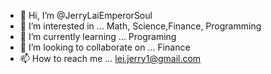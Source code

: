 - 👋 Hi, I’m @JerryLaiEmperorSoul
- 👀 I’m interested in ... Math, Science,Finance, Programming
- 🌱 I’m currently learning ... Programing
- 💞️ I’m looking to collaborate on ... Finance
- 📫 How to reach me ... lei.jerry1@gmail.com

<!---
JerryLaiEmperorSoul/JerryLaiEmperorSoul is a ✨ special ✨ repository because its `README.md` (this file) appears on your GitHub profile.
You can click the Preview link to take a look at your changes.
--->
